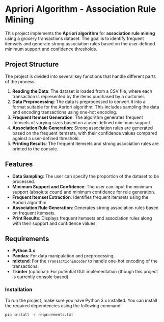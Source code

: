 # Apriori Algorithm - Association Rule Mining

This project implements the **Apriori algorithm** for **association rule mining** using a grocery transactions dataset. The goal is to identify frequent itemsets and generate strong association rules based on the user-defined minimum support and confidence thresholds.

## Project Structure

The project is divided into several key functions that handle different parts of the process:

1. **Reading the Data**: The dataset is loaded from a CSV file, where each transaction is represented by the items purchased by a customer.
2. **Data Preprocessing**: The data is preprocessed to convert it into a format suitable for the Apriori algorithm. This includes sampling the data and encoding transactions using one-hot encoding.
3. **Frequent Itemset Generation**: The algorithm generates frequent itemsets of varying sizes based on a user-defined minimum support.
4. **Association Rule Generation**: Strong association rules are generated based on the frequent itemsets, with their confidence values compared against a user-defined threshold.
5. **Printing Results**: The frequent itemsets and strong association rules are printed to the console.

## Features

- **Data Sampling**: The user can specify the proportion of the dataset to be processed.
- **Minimum Support and Confidence**: The user can input the minimum support (absolute count) and minimum confidence for rule generation.
- **Frequent Itemset Extraction**: Identifies frequent itemsets using the Apriori algorithm.
- **Association Rule Generation**: Generates strong association rules based on frequent itemsets.
- **Print Results**: Displays frequent itemsets and association rules along with their support and confidence values.

## Requirements

- **Python 3.x**
- **Pandas**: For data manipulation and preprocessing.
- **mlxtend**: For the `TransactionEncoder` to handle one-hot encoding of the transactions.
- **Tkinter** (optional): For potential GUI implementation (though this project is currently console-based).

### Installation

To run the project, make sure you have Python 3.x installed. You can install the required dependencies using the following command:

```bash
pip install -r requirements.txt
